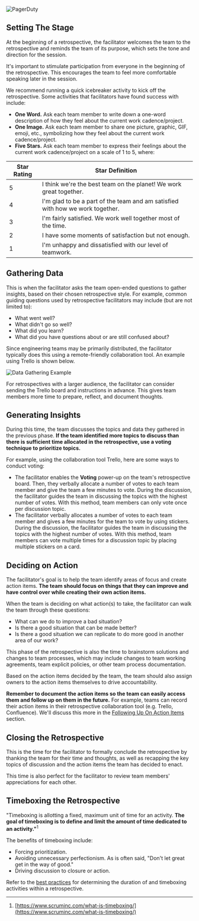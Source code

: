 ![PagerDuty](../assets/img/headers/Retros-During.png)

## Setting The Stage
At the beginning of a retrospective, the facilitator welcomes the team to the retrospective and reminds the team of its purpose, which sets the tone and direction for the session.

It's important to stimulate participation from everyone in the beginning of the retrospective. This encourages the team to feel more comfortable speaking later in the session.

We recommend running a quick icebreaker activity to kick off the retrospective. Some activities that facilitators have found success with include:

- **One Word.** Ask each team member to write down a one-word description of how they feel about the current work cadence/project.
- **One Image.** Ask each team member to share one picture, graphic, GIF, emoji, etc., symbolizing how they feel about the current work cadence/project.
- **Five Stars.** Ask each team member to express their feelings about the current work cadence/project on a scale of 1 to 5, where:

| Star Rating | Star Definition |
|---|---|
| 5 | I think we're the best team on the planet! We work great together. |
| 4 | I'm glad to be a part of the team and am satisfied with how we work together. |
| 3 | I'm fairly satisfied. We work well together most of the time. |
| 2 | I have some moments of satisfaction but not enough. |
| 1 | I'm unhappy and dissatisfied with our level of teamwork. |

## Gathering Data
This is when the facilitator asks the team open-ended questions to gather insights, based on their chosen retrospective style. For example, common guiding questions used by retrospective facilitators may include (but are not limited to):

- What went well?
- What didn't go so well?
- What did you learn?
- What did you have questions about or are still confused about?

Since engineering teams may be primarily distributed, the facilitator typically does this using a remote-friendly collaboration tool. An example using Trello is shown below.

![Data Gathering Example](../assets/img/data_gathering_example.png)

For retrospectives with a larger audience, the facilitator can consider sending the Trello board and instructions in advance. This gives team members more time to prepare, reflect, and document thoughts.

## Generating Insights
During this time, the team discusses the topics and data they gathered in the previous phase. **If the team identified more topics to discuss than there is sufficient time allocated in the retrospective, use a voting technique to prioritize topics.**

For example, using the collaboration tool Trello, here are some ways to conduct voting:

- The facilitator enables the **Voting** power-up on the team's retrospective board. Then, they verbally allocate a number of votes to each team member and give the team a few minutes to vote. During the discussion, the facilitator guides the team in discussing the topics with the highest number of votes. With this method, team members can only vote once per discussion topic.
- The facilitator verbally allocates a number of votes to each team member and gives a few minutes for the team to vote by using stickers. During the discussion, the facilitator guides the team in discussing the topics with the highest number of votes. With this method, team members can vote multiple times for a discussion topic by placing multiple stickers on a card.

## Deciding on Action
The facilitator's goal is to help the team identify areas of focus and create action items. **The team should focus on things that they can improve and have control over while creating their own action items.**

When the team is deciding on what action(s) to take, the facilitator can walk the team through these questions:

- What can we do to improve a bad situation?
- Is there a good situation that can be made better?
- Is there a good situation we can replicate to do more good in another area of our work?

This phase of the retrospective is also the time to brainstorm solutions and changes to team processes, which may include changes to team working agreements, team explicit policies, or other team process documentation.

Based on the action items decided by the team, the team should also assign owners to the action items themselves to drive accountability.

**Remember to document the action items so the team can easily access them and follow up on them in the future.** For example, teams can record their action items in their retrospective collaboration tool (e.g. Trello, Confluence). We'll discuss this more in the [Following Up On Action Items](after.md#following-up-on-action-items) section.

## Closing the Retrospective
This is the time for the facilitator to formally conclude the retrospective by thanking the team for their time and thoughts, as well as recapping the key topics of discussion and the action items the team has decided to enact.

This time is also perfect for the facilitator to review team members' appreciations for each other.

## Timeboxing the Retrospective
"Timeboxing is allotting a fixed, maximum unit of time for an activity. **The goal of timeboxing is to define and limit the amount of time dedicated to an activity."**<sup>1</sup>

The benefits of timeboxing include:

- Forcing prioritization.
- Avoiding unnecessary perfectionism. As is often said, "Don't let great get in the way of good."
- Driving discussion to closure or action.


Refer to the [best practices](planning.md#retrospective-agenda-best-practices) for determining the duration of and timeboxing activities within a retrospective.

---
1. [https://www.scruminc.com/what-is-timeboxing/](https://www.scruminc.com/what-is-timeboxing/)
